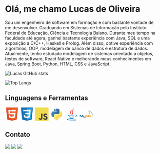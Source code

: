 <div align="left">
  <h1>Olá, me chamo Lucas de Oliveira</h1>

  <p>Sou um engenheiro de software em formação e com bastante vontade de me desenvolver. Graduando em Sistemas de Informação pelo Instituto Federal de Educação, Ciência e         
     Tecnologia Baiano. Durante meu tempo na faculdade até agora, ganhei bastante experiência com Java, SQL e uma exposição a C/C++, Haskell e Prolog. Além disso, obtive    
     experiência com algoritmos, OOP, modelagem de banco de dados e estrutura de dados. Atualmente, tenho estudado modelagem de sistemas orientado a objetos, testes de software,   
     React Native e melhorando meus conhecimentos em Java, Spring Boot, Python, HTML, CSS e JavaScript.
  </p>

  <img src="https://github-readme-stats.vercel.app/api?username=lucassoliveiraa&show_icons=true" alt="Lucas GitHub stats">
  
  ![Top Langs](https://github-readme-stats.vercel.app/api/top-langs/?username=lucassoliveiraa&layout=compact")

  <h2>Linguagens e Ferramentas</h2>

  <div>
    <a href = "https://www.w3schools.com/html/default.asp" target = "_blank"><img alt="html" height="45" width="45" src="https://raw.githubusercontent.com/devicons/devicon/master/icons/html5/html5-original.svg"/></a>
    <a href = "https://www.w3schools.com/css/default.asp" target = "_blank"><img alt="css" height="45" width="45" src="https://raw.githubusercontent.com/devicons/devicon/master/icons/css3/css3-original.svg" /></a>
    <a href = "https://developer.mozilla.org/pt-BR/docs/Web/JavaScript" target = "_blank"><img alt="javascript" height="45" width="45" src="https://raw.githubusercontent.com/devicons/devicon/master/icons/javascript/javascript-original.svg"/></a>
     <a href = "https://www.python.org/" target = "_blank"><img alt="python" height="45" width="45" src="https://raw.githubusercontent.com/devicons/devicon/master/icons/python/python-original.svg"/></a>
    <a href = "https://www.java.com/pt-BR/" target = "_blank"><img alt="java" height="45" width="45" src="https://raw.githubusercontent.com/devicons/devicon/master/icons/java/java-original.svg"/></a>
    <a href = "https://www.mysql.com/" target = "_blank"><img alt="mysql" height="45" width="45" src="https://raw.githubusercontent.com/devicons/devicon/master/icons/mysql/mysql-original-wordmark.svg"/></a>

  </div>

  <h2>Contato</h2>

  <div>
    <a href="mailto:luska.soliver7@gmail.com"><img src="https://img.shields.io/badge/Gmail-D14836?style=for-the-badge&logo=gmail&logoColor=white" target="_blank"></a>
    <a href="mailto:lucassdeoliveira@outlook.com.br"><img src="https://img.shields.io/badge/Microsoft_Outlook-0078D4?style=for-the-badge&logo=microsoft-outlook&logoColor=white" target="_blank"></a>
    <a href="https://www.linkedin.com/in/lucas-de-oliveira-b39b41206/"><img src="https://img.shields.io/badge/LinkedIn-0077B5?style=for-the-badge&logo=linkedin&logoColor=white" target="_blank"></a>
  </div>
</div>
